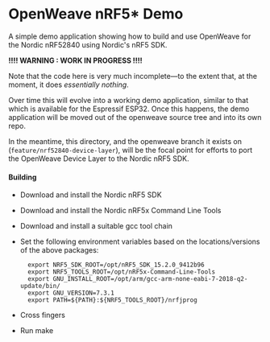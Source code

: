 # OpenWeave nRF5* Demo

A simple demo application showing how to build and use OpenWeave for the Nordic nRF52840 using Nordic's nRF5 SDK.

**!!!! WARNING : WORK IN PROGRESS !!!!**

Note that the code here is very much incomplete&mdash;to the extent that, at the moment, it does *essentially nothing*. 

Over time this will evolve into a working demo application, similar to that which is available for the Espressif ESP32.  Once
this happens, the demo application will be moved out of the openweave source tree and into its own repo. 

In the meantime, this directory, and the openweave branch it exists on (`feature/nrf52840-device-layer`), will be the focal point for efforts to port
the OpenWeave Device Layer to the Nordic nRF5 SDK.

#### Building

* Download and install the Nordic nRF5 SDK


* Download and install the Nordic nRF5x Command Line Tools


* Download and install a suitable gcc tool chain


* Set the following environment variables based on the locations/versions of the above packages:

        export NRF5_SDK_ROOT=/opt/nRF5_SDK_15.2.0_9412b96
        export NRF5_TOOLS_ROOT=/opt/nRF5x-Command-Line-Tools
        export GNU_INSTALL_ROOT=/opt/arm/gcc-arm-none-eabi-7-2018-q2-update/bin/
        export GNU_VERSION=7.3.1
        export PATH=${PATH}:${NRF5_TOOLS_ROOT}/nrfjprog


* Cross fingers

 
* Run make
